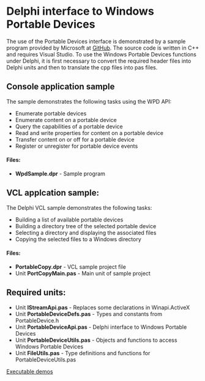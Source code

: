 # Delphi interface to Windows Portable Devices

The use of the Portable Devices interface is demonstrated by a sample program
provided by Microsoft at [GitHub](https://github.com/microsoft/Windows-classic-samples/tree/main/Samples/PortableDeviceCOM). 
The source code is written in C++ and requires Visual Studio. To use the
Windows Portable Devices functions under Delphi, it is first necessary to convert 
the required header files into Delphi units and then to translate the cpp files
into pas files. 

## Console application sample
The sample demonstrates the following tasks using the WPD API:  
- Enumerate portable devices
- Enumerate content on a portable device
- Query the capabilities of a portable device
- Read and write properties for content on a portable device
- Transfer content on or off for a portable device
- Register or unregister for portable device events

#### Files:
- **WpdSample.dpr** - Sample program

## VCL applcation sample:
The Delphi VCL sample demonstrates the following tasks:
- Building a list of available portable devices
- Building a directory tree of the selected portable device
- Selecting a directory and displaying the associated files
- Copying the selected files to a Windows directory

#### Files:
- **PortableCopy.dpr** - VCL sample project file
- Unit **PortCopyMain.pas** - Main unit of sample project

## Required units:
- Unit **IStreamApi.pas** - Replaces some declarations in Winapi.ActiveX
- Unit **PortableDeviceDefs.pas** - Types and constants from PortableDevice.h
- Unit **PortableDeviceApi.pas** - Delphi interface to Windows Portable Devices
- Unit **PortableDeviceUtils.pas** - Objects and functions to access Windows Portable Devices
- Unit **FileUtils.pas** - Type definitions and functions for PortableDeviceUtils.pas 

[Executable demos](https://github.com/jrathlev/Delphi-Windows-Portable-Device/tree/master/demo)
